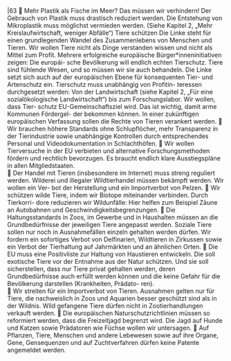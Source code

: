 |63 
 Mehr Plastik als Fische im Meer? Das müssen wir verhindern! Der Gebrauch von 
Plastik muss drastisch reduziert werden. Die Entstehung von Mikroplastik muss 
möglichst vermieden werden. (Siehe Kapitel 2, „Mehr Kreislaufwirtschaft, weniger 
Abfälle“) 
Tiere schützen 
Die Linke steht für einen grundlegenden Wandel des Zusammenlebens von Menschen 
und Tieren. Wir wollen Tiere nicht als Dinge verstanden wissen und nicht als Mittel zum 
Profit. Mehrere erfolgreiche europäische Bürger*inneninitiativen zeigen: Die europäi-
sche Bevölkerung will endlich echten Tierschutz. Tiere sind fühlende Wesen, und so 
müssen wir sie auch behandeln. Die Linke setzt sich auch auf der europäischen Ebene 
für konsequenten Tier- und Artenschutz ein. Tierschutz muss unabhängig von Profitin-
teressen durchgesetzt werden: Von der Landwirtschaft (siehe Kapitel 2, „Für eine 
sozialökologische Landwirtschaft“) bis zum Forschungslabor. Wir wollen, dass Tier-
schutz EU-Gemeinschaftsziel wird. Das ist wichtig, damit arme Kommunen Fördergel-
der bekommen können. In einer zukünftigen europäischen Verfassung sollen die 
Rechte von Tieren verankert werden. 
 Wir brauchen höhere Standards ohne Schlupflöcher, mehr Transparenz in der 
Tierindustrie sowie unabhängige Kontrollen durch entsprechendes Personal und 
Videodokumentation in Schlachthöfen. 
 Wir wollen Tierversuche in der EU verbieten und alternative Forschungsmethoden 
fördern und rechtlich bevorzugen. Es braucht endlich klare Ausstiegspläne in allen 
Mitgliedstaaten.  
 Der Handel mit Tieren (insbesondere im Internet) muss streng reguliert werden. 
Wilderei und illegaler Wildtierhandel müssen bekämpft werden. Wir wollen ein Ver-
bot der Herstellung und ein Importverbot von Pelzen. 
 Wir schützen wilde Tiere, indem wir Biotope miteinander verbinden. Durch Tierkorri-
dore reduzieren wir Wildunfälle: Hier helfen zum Beispiel Zäune an Autobahnen und 
Geschwindigkeitsbegrenzungen. 
 Die Haltungsstandards in Zoos, im Gewerbe und in Haushalten müssen an die 
Grundbedürfnisse der jeweiligen Tiere angepasst werden. Soziale Tiere sollen nur 
noch in Ausnahmefällen einzeln gehalten werden dürfen. Wir fordern ein sofortiges 
Verbot von Delfinarien, Wildtieren in Zirkussen sowie ein Verbot der Tierhaltung auf 
Jahrmärkten und an ähnlichen Orten. 
 Die EU muss eine Positivliste zur Haltung von Haustieren entwickeln. Die soll 
exotische Tiere vor der Entnahme aus der Natur schützen. Und sie soll sicherstellen, 
dass nur Tiere privat gehalten werden, deren Grundbedürfnisse auch erfüllt werden 
können und die keine Gefahr für die Bevölkerung darstellen (Krankheiten, Prädato-
ren).  
 Wir streiten für ein Importverbot von Tieren. Ausnahmen gelten nur für Tiere, die 
nachweislich in Zoos und Aquarien besser geschützt sind als in der Wildnis. Wild 
gefangene Tiere dürfen nicht in Zootierhandlungen verkauft werden. 
 Die europäischen Naturschutzrichtlinien müssen so reformiert werden, dass die 
Freizeitjagd begrenzt wird. Die Jagd auf Hunde und Katzen sowie Prädatoren wie 
Füchse wollen wir untersagen. 
 Auf Pflanzen, Tiere, Menschen und andere Lebewesen sowie auf ihre Organe, Gene, 
Gensequenzen und auf Zuchtverfahren dürfen keine Patente angemeldet werden. 
